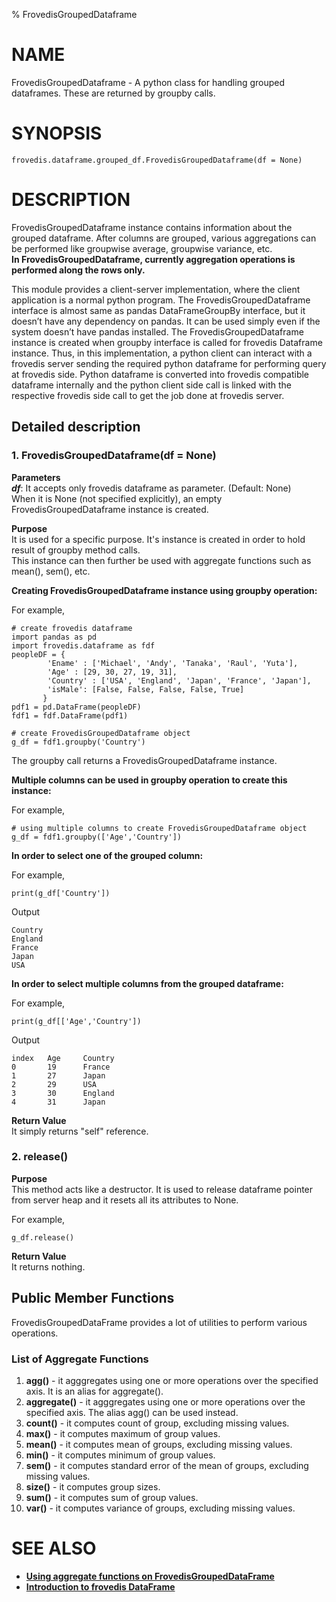 % FrovedisGroupedDataframe  
  
# NAME  

FrovedisGroupedDataframe - A python class for handling grouped dataframes. These are returned by groupby calls.  

# SYNOPSIS  

    frovedis.dataframe.grouped_df.FrovedisGroupedDataframe(df = None)  

# DESCRIPTION  

FrovedisGroupedDataframe instance contains information about the grouped dataframe. After columns are 
grouped, various aggregations can be performed like groupwise average, groupwise variance, etc.  
**In FrovedisGroupedDataframe, currently aggregation operations is performed along the rows only.**  

This module provides a client-server implementation, where the client application is a normal python 
program. The FrovedisGroupedDataframe interface is almost same as pandas DataFrameGroupBy interface, but 
it doesn’t have any dependency on pandas. It can be used simply even if the system doesn’t have pandas 
installed. The FrovedisGroupedDataframe instance is created when groupby interface is called for frovedis 
Dataframe instance. Thus, in this implementation, a python client can interact with a frovedis server sending 
the required python dataframe for performing query at frovedis side. Python dataframe is converted 
into frovedis compatible dataframe internally and the python client side call is linked with the 
respective frovedis side call to get the job done at frovedis server.  

## Detailed description  

### 1. FrovedisGroupedDataframe(df = None)  

__Parameters__  
**_df_**: It accepts only frovedis dataframe as parameter. (Default: None)  
When it is None (not specified explicitly), an empty FrovedisGroupedDataframe instance is created.  

__Purpose__  
It is used for a specific purpose. It's instance is created in order to hold result of groupby method calls.  
This instance can then further be used with aggregate functions such as mean(), sem(), etc.  

**Creating FrovedisGroupedDataframe instance using groupby operation:**  

For example,  
    
    # create frovedis dataframe
    import pandas as pd
    import frovedis.dataframe as fdf
    peopleDF = {
            'Ename' : ['Michael', 'Andy', 'Tanaka', 'Raul', 'Yuta'], 
            'Age' : [29, 30, 27, 19, 31],
            'Country' : ['USA', 'England', 'Japan', 'France', 'Japan'],
            'isMale': [False, False, False, False, True]
           }
    pdf1 = pd.DataFrame(peopleDF)
    fdf1 = fdf.DataFrame(pdf1)
    
    # create FrovedisGroupedDataframe object
    g_df = fdf1.groupby('Country')

The groupby call returns a FrovedisGroupedDataframe instance.  

**Multiple columns can be used in groupby operation to create this instance:**  

For example,  

    # using multiple columns to create FrovedisGroupedDataframe object
    g_df = fdf1.groupby(['Age','Country'])

**In order to select one of the grouped column:**   

For example,  

    print(g_df['Country'])

Output  

    Country
    England
    France
    Japan
    USA

**In order to select multiple columns from the grouped dataframe:**   

For example,  

    print(g_df[['Age','Country'])

Output  

    index   Age     Country
    0       19      France
    1       27      Japan
    2       29      USA
    3       30      England
    4       31      Japan


__Return Value__  
It simply returns "self" reference.  

### 2. release()
  
__Purpose__  
This method acts like a destructor. It is used to release dataframe pointer from server heap 
and it resets all its attributes to None.  
  
For example,  

    g_df.release()

__Return Value__  
It returns nothing.  
  
## Public Member Functions  
  
FrovedisGroupedDataFrame provides a lot of utilities to perform various operations.  

### List of Aggregate Functions  

1. **agg()** - it agggregates using one or more operations over the specified axis. It is an alias for aggregate().  
2. **aggregate()** - it agggregates using one or more operations over the specified axis. The alias agg() can be used instead.  
3. **count()** - it computes count of group, excluding missing values.  
4. **max()** - it computes maximum of group values.  
5. **mean()** - it computes mean of groups, excluding missing values.  
6. **min()** - it computes minimum of group values.  
7. **sem()** - it computes standard error of the mean of groups, excluding missing values.  
8. **size()** - it computes group sizes.  
9. **sum()** - it computes sum of group values.  
10. **var()** - it computes variance of groups, excluding missing values.  

# SEE ALSO  
- **[Using aggregate functions on FrovedisGroupedDataFrame](./grouped_df_agg_func.md)**  
- **[Introduction to frovedis DataFrame](./df_intro.md)**  